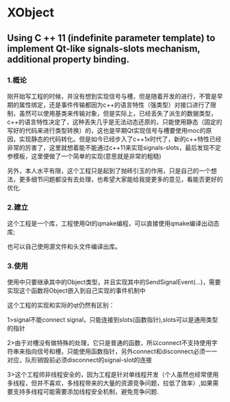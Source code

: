 # XObject
## Using C ++ 11 (indefinite parameter template) to implement Qt-like signals-slots mechanism, additional property binding.
### 1.概论

  刚开始写工程的时候，并没有想到实现信号与槽，但是随着开发的进行，不管是早期的属性绑定，还是事件传输都因为c++的语言特性（强类型）对接口进行了限制，虽然可以使用基类来传输对象，但是实际上，已经丢失了派生的数据类型，c++的语言特性决定了，这种丢失几乎是无法动态还原的，只能使用静态（固定的写好的代码来进行类型转换）的，这也是早期Qt实现信号与槽要使用moc的原因，实现静态的代码转化。但是如今已经步入了c++1x时代了，新的c++特性已经非常的厉害了，这里就想着能不能通过c++11来实现signals-slots，最后发现不定参模板，这里便做了一个简单的实现(意思就是非常的粗糙)
  
  另外，本人水平有限，这个工程只是起到了抛砖引玉的作用，只是自己的一个想法，更多细节问题都没有去处理，也希望大家能给我提更多的意见，看能否更好的优化.
  
### 2.建立

  这个工程是一个库，工程使用Qt的qmake编程，可以直接使用qmake编译出动态库;
  
  也可以自己使用源文件和头文件编译出库。
  
### 3.使用
  使用中只要继承其中的Object类型，并且实现其中的SendSignalEvent(...)，需要实现这个函数将Object嵌入到自己实现的事件机制中
  
  这个工程的实现和实际的qt仍然有区别：
  
  1>signal不能connect signal，只能连接到slots(函数指针),slots可以是通用类型的指针
  
  2>由于对槽没有做特殊的处理，它只是普通的函数，所以connect不支持使用字符串来指向信号和槽，只能使用函数指针，另外connect和disconnect必须一一对应，队形销毁前必须disconnect的signal-slot的连接
  
  3>这个工程师非线程安全的，因为工程是针对单线程开发（个人虽然也经常使用多线程，但并不喜欢，多线程带来的大量的资源竞争问题，拉低了效率）,如果需要支持多线程可能需要添加线程安全机制，避免竞争问题.
